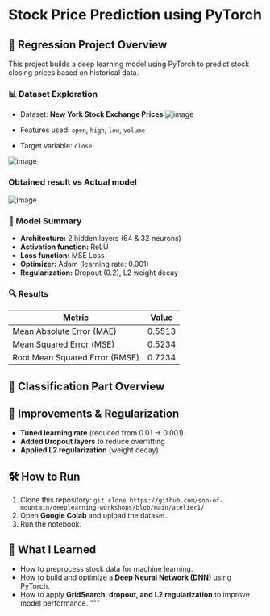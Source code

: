 # Stock Price Prediction using PyTorch

## 📌 Regression Project Overview
This project builds a deep learning model using PyTorch to predict stock closing prices based on historical data.

### 📊 Dataset Exploration
- Dataset: **New York Stock Exchange Prices**
![image](https://github.com/user-attachments/assets/d05c0005-6020-49c6-91d9-92b3d22ab613)

- Features used: `open`, `high`, `low`, `volume`
- Target variable: `close`
  
![image](https://github.com/user-attachments/assets/1233d593-d3fa-4c34-b528-eb163d5db19f)

### Obtained result vs Actual model
![image](https://github.com/user-attachments/assets/2162c6f0-ec85-49d7-b6e6-9d6dde777bb0)


### 🚀 Model Summary
- **Architecture:** 2 hidden layers (64 & 32 neurons)
- **Activation function:** ReLU
- **Loss function:** MSE Loss
- **Optimizer:** Adam (learning rate: 0.001)
- **Regularization:** Dropout (0.2), L2 weight decay

### 🔍 Results
| Metric | Value |
|--------|-------|
| Mean Absolute Error (MAE) | 0.5513 |
| Mean Squared Error (MSE) | 0.5234 |
| Root Mean Squared Error (RMSE) | 0.7234 |

## 📌 Classification Part Overview










## 🔧 Improvements & Regularization
- **Tuned learning rate** (reduced from 0.01 → 0.001)
- **Added Dropout layers** to reduce overfitting
- **Applied L2 regularization** (weight decay)

## 🛠 How to Run
1. Clone this repository:
``git clone https://github.com/son-of-mountain/deeplearning-workshops/blob/main/atelier1/``
2. Open **Google Colab** and upload the dataset.
3. Run the notebook.

## 📢 What I Learned
- How to preprocess stock data for machine learning.
- How to build and optimize a **Deep Neural Network (DNN)** using PyTorch.
- How to apply **GridSearch, dropout, and L2 regularization** to improve model performance.
"""
